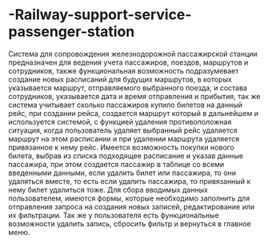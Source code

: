 # -Railway-support-service-passenger-station

Система для сопровождения железнодорожной пассажирской станции 
предназначен для ведения учета пассажиров, поездов, маршрутов и 
сотрудников, также функциональная возможность подразумевает создание 
новых расписаний для будущих маршрутов, в которых указывается маршрут,
отправляемого выбранного поезда, и состава сотрудников, указывается дата и 
время отправления и прибытия, так же система учитывает сколько пассажиров 
купило билетов на данный рейс, при создании рейса, создается маршрут 
который в дальнейшем и используется системой, с функцией удаления 
противоположная ситуация, когда пользователь удаляет выбранный рейс
удаляется маршрут на этом расписании и при удалении маршрута удаляется 
привязанное к нему рейс. Имеется возможность покупки нового билета, 
выбрав из списка подходящее расписание и указав данные пассажира, при 
этом создается пассажир в таблице со всеми введенными данными, если 
удалить билет или пассажира, то они удаляться вместе, то есть если удалить 
пассажира, то привязанный к нему билет удалиться тоже. Для сбора вводимых
данных пользователем, имеются формы, которые необходимо заполнить для 
отправления запроса на создания новых записей, редактирование или их 
фильтрации. Так же у пользователя есть функциональные возможности 
удалить запись, сбросить фильтр и вернуться в главное меню.


